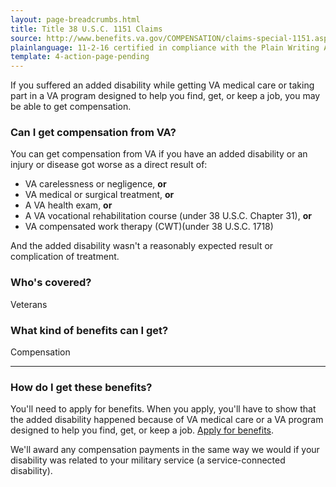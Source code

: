 ```yaml
---
layout: page-breadcrumbs.html
title: Title 38 U.S.C. 1151 Claims 
source: http://www.benefits.va.gov/COMPENSATION/claims-special-1151.asp
plainlanguage: 11-2-16 certified in compliance with the Plain Writing Act
template: 4-action-page-pending
---
```


If you suffered an added disability while getting VA medical care or taking part in a VA program designed to help you find, get, or keep a job, you may be able to get compensation.


<div class="call-out" markdown="1">

### Can I get compensation from VA?

You can get compensation from VA if you have an added disability or an injury or disease got worse as a direct result of:
  - VA carelessness or negligence, **or**
  - VA medical or surgical treatment, **or**
  - A VA health exam, **or**
  - A VA vocational rehabilitation course (under 38 U.S.C. Chapter 31), **or**
  - VA compensated work therapy (CWT)(under 38 U.S.C. 1718)
 
And the added disability wasn't a reasonably expected result or complication of treatment.
  
### Who's covered?
Veterans
</div>

### What kind of benefits can I get?

Compensation 

-----

### How do I get these benefits?

You'll need to apply for benefits. When you apply, you'll have to show that the added disability happened because of VA medical care or a VA program designed to help you find, get, or keep a job. [Apply for benefits](/disability-benefits/apply-for-benefits/).

We'll award any compensation payments in the same way we would if your disability was related to your military service (a service-connected disability).




